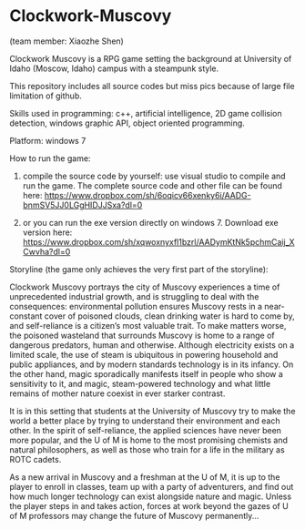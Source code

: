 # Clockwork-Muscovy
(team member: Xiaozhe Shen)

Clockwork Muscovy is a RPG game setting the background at University of Idaho (Moscow, Idaho) campus with a steampunk style. 

This repository includes all source codes but miss pics because of large file limitation of github.

Skills used in programming: c++, artificial intelligence, 2D game collision detection, windows graphic API, object oriented programming.

Platform: windows 7

How to run the game: 
1) compile the source code by yourself: use visual studio to compile and run the game. The complete source code and other file can be found here:
https://www.dropbox.com/sh/6oqicv66xenky6i/AADG-bnmSV5JJ0LGgHIDJJSxa?dl=0

2) or you can run the exe version directly on windows 7. Download exe version here:
https://www.dropbox.com/sh/xqwoxnyxfl1bzrl/AADymKtNk5pchmCaij_XCwvha?dl=0

Storyline (the game only achieves the very first part of the storyline):

Clockwork  Muscovy  portrays  the city  of Muscovy experiences a time of unprecedented industrial growth,  and is struggling to deal with  the consequences:   environmental  pollution  ensures  Muscovy  rests  in  a near-constant cover of poisoned clouds, clean drinking  water is hard to come by, and  self-reliance is a citizen’s most  valuable  trait. To make matters worse, the poisoned  wasteland  that surrounds Muscovy  is home to a range  of dangerous predators, human  and otherwise.  Although electricity exists on a limited scale, the use of steam is ubiquitous in powering household and public appliances,  and by modern standards technology is in its infancy.  On the other hand,  magic sporadically  manifests itself in people who show a sensitivity to it, and  magic, steam-powered technology and what little remains  of mother nature coexist in ever starker contrast.

It is in this setting that students at the University  of Muscovy  try  to make the  world a better place by trying to  understand their  environment  and  each other.  In the spirit  of self-reliance,  the applied sciences have never been more popular,  and  the U of M is home to the most promising chemists and  natural philosophers,  as well as those who train for a life in the military as ROTC  cadets.

As a new arrival  in Muscovy and  a freshman  at  the  U of M, it is up to the player  to enroll in classes, team  up  with  a party of adventurers,  and  find out how much longer technology can exist alongside nature and  magic.  Unless the player  steps  in and  takes  action,  forces at work beyond  the gazes of U of M professors may change the future  of Muscovy permanently...
